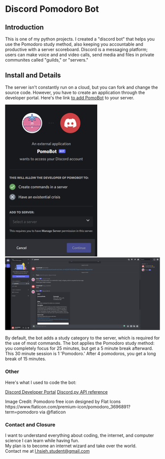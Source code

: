 # Discord Pomodoro Bot


## Introduction 
<p>This is one of my python projects. I created a "discord bot" that helps you use the Pomodoro study method, also keeping you accountable and productive with a server scoreboard. Discord is a messaging platform; users can make voice and and video calls, send media and files in private communites called "guilds," or "servers."</p> 

## Install and Details 
<p>The server isn't constantly run on a cloud, but you can fork and change the source code. However, you have to create an application through the developer portal. Here's the link <a href="https://discord.com/api/oauth2/authorize?client_id=1002018718320185375&permissions=8&scope=bot">to add PomoBot</a> to your server.</p>
<img src="./add_bot.PNG" width=300px>
<img src="./on_join.png" width=800px>
<p>By default, the bot adds a study category to the server, which is required for the use of most commands. The bot applies the Pomodoro study method: you completely focus for 25 minutes, but get a 5 minute break afterward. This 30 minute session is 1 'Pomodoro.' After 4 pomodoros, you get a long break of 15 minutes.</p>

### Other 
<p>Here's what I used to code the bot:</p>
<a href="https://discord.com/developers/docs/intro">Discord Developer Portal</a>
<a href="https://discordpy.readthedocs.io/en/stable/api.html#guilds">Discord.py API reference</a>
<p>Image Credit:
Pomodoro free icon designed by Flat Icons https://www.flaticon.com/premium-icon/pomodoro_3696891?term=pomodoro via @flaticon</p>

### Contact and Closure
I want to understand everything about coding, the internet, and computer science I can learn while having fun.  
My plan is to become an internet wizard and take over the world.  
Contact me at l.hsieh.student@gmail.com 
